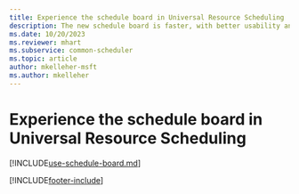 ```yaml
---
title: Experience the schedule board in Universal Resource Scheduling
description: The new schedule board is faster, with better usability and additional capabilities."
ms.date: 10/20/2023
ms.reviewer: mhart
ms.subservice: common-scheduler
ms.topic: article
author: mkelleher-msft
ms.author: mkelleher
---
```


# Experience the schedule board in Universal Resource Scheduling

[!INCLUDE[use-schedule-board.md](../shared/urs/use-schedule-board.md)]

[!INCLUDE[footer-include](../includes/footer-banner.md)]
